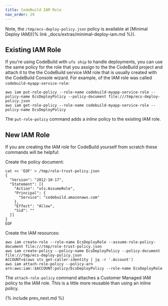 ```yaml
---
title: CodeBuild IAM Role
nav_order: 29
---
```


Note, the `/tmp/ecs-deploy-policy.json` policy is available at [Minimal Deploy IAM]({% link _docs/extras/minimal-deploy-iam.md %}).

## Existing IAM Role

If you're using CodeBuild with `ufo ship` to handle deployments, you can use the same policy for the role that you assign to the the CodeBuild project and attach it to the the CodeBuild service IAM role that is usually created with the CodeBuild Console wizard.  For example, of the IAM role was called `codebuild-myapp-service-role`:

    aws iam put-role-policy --role-name codebuild-myapp-service-role --policy-name EcsDeployPolicy --policy-document file:///tmp/ecs-deploy-policy.json
    aws iam get-role-policy --role-name codebuild-myapp-service-role --policy-name EcsDeployPolicy

The `put-role-policy` command adds a *inline* policy to the existing IAM role.

## New IAM Role

If you are creating the IAM role for CodeBuild yourself from scratch these commands will be helpful:

Create the policy document:

    cat << 'EOF' > /tmp/role-trust-policy.json
    {
      "Version": "2012-10-17",
      "Statement": [{
        "Action": "sts:AssumeRole",
        "Principal": {
          "Service": "codebuild.amazonaws.com"
        },
        "Effect": "Allow",
        "Sid": ""
      }]
    }
    EOF

Create the IAM resources:

    aws iam create-role --role-name EcsDeployRole --assume-role-policy-document file:///tmp/role-trust-policy.json
    aws iam create-policy --policy-name EcsDeployPolicy --policy-document file:///tmp/ecs-deploy-policy.json
    ACCOUNT=$(aws sts get-caller-identity | jq -r '.Account')
    aws iam attach-role-policy --policy-arn arn:aws:iam::$ACCOUNT:policy/EcsDeployPolicy --role-name EcsDeployRole

The `attach-role-policy` command attaches a Customer Managed IAM policy to the IAM role. This is a little more reusable than using an inline policy.

{% include prev_next.md %}